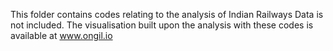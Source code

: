 This folder contains codes relating to the analysis of Indian Railways 
Data is not included. The visualisation built upon the analysis with these codes is available at www.ongil.io
